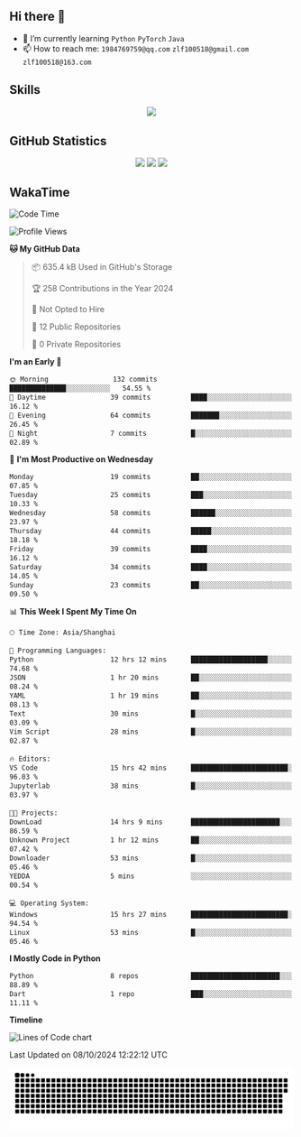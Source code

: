 ## Hi there 👋

- 🌱 I’m currently learning `Python` `PyTorch` `Java`
- 📫 How to reach me: `1984769759@qq.com` `zlf100518@gmail.com` `zlf100518@163.com`

## Skills
<div align="center"> <img src="https://skillicons.dev/icons?i=python,linux,git,github,html,css,js" /> </div>

## GitHub Statistics

<div align="center">
  <img src="https://github-readme-stats.vercel.app/api?username=mrcchenfeng&show_icons=true&theme=tokyonight" />
  <img src="https://github-readme-stats.vercel.app/api/top-langs/?username=mrcchenfeng&show_icons=true&theme=tokyonight" />
  <img src="https://github-readme-activity-graph.vercel.app/graph?username=mrcchenfeng&theme=xcode" />
</div>

## WakaTime

<!--START_SECTION:waka-->
![Code Time](http://img.shields.io/badge/Code%20Time-143%20hrs%2040%20mins-blue)

![Profile Views](http://img.shields.io/badge/Profile%20Views-0-blue)

**🐱 My GitHub Data** 

> 📦 635.4 kB Used in GitHub's Storage 
 > 
> 🏆 258 Contributions in the Year 2024
 > 
> 🚫 Not Opted to Hire
 > 
> 📜 12 Public Repositories 
 > 
> 🔑 0 Private Repositories 
 > 
**I'm an Early 🐤** 

```text
🌞 Morning                132 commits         ██████████████░░░░░░░░░░░   54.55 % 
🌆 Daytime                39 commits          ████░░░░░░░░░░░░░░░░░░░░░   16.12 % 
🌃 Evening                64 commits          ███████░░░░░░░░░░░░░░░░░░   26.45 % 
🌙 Night                  7 commits           █░░░░░░░░░░░░░░░░░░░░░░░░   02.89 % 
```
📅 **I'm Most Productive on Wednesday** 

```text
Monday                   19 commits          ██░░░░░░░░░░░░░░░░░░░░░░░   07.85 % 
Tuesday                  25 commits          ███░░░░░░░░░░░░░░░░░░░░░░   10.33 % 
Wednesday                58 commits          ██████░░░░░░░░░░░░░░░░░░░   23.97 % 
Thursday                 44 commits          █████░░░░░░░░░░░░░░░░░░░░   18.18 % 
Friday                   39 commits          ████░░░░░░░░░░░░░░░░░░░░░   16.12 % 
Saturday                 34 commits          ████░░░░░░░░░░░░░░░░░░░░░   14.05 % 
Sunday                   23 commits          ██░░░░░░░░░░░░░░░░░░░░░░░   09.50 % 
```


📊 **This Week I Spent My Time On** 

```text
🕑︎ Time Zone: Asia/Shanghai

💬 Programming Languages: 
Python                   12 hrs 12 mins      ███████████████████░░░░░░   74.68 % 
JSON                     1 hr 20 mins        ██░░░░░░░░░░░░░░░░░░░░░░░   08.24 % 
YAML                     1 hr 19 mins        ██░░░░░░░░░░░░░░░░░░░░░░░   08.13 % 
Text                     30 mins             █░░░░░░░░░░░░░░░░░░░░░░░░   03.09 % 
Vim Script               28 mins             █░░░░░░░░░░░░░░░░░░░░░░░░   02.87 % 

🔥 Editors: 
VS Code                  15 hrs 42 mins      ████████████████████████░   96.03 % 
Jupyterlab               38 mins             █░░░░░░░░░░░░░░░░░░░░░░░░   03.97 % 

🐱‍💻 Projects: 
DownLoad                 14 hrs 9 mins       ██████████████████████░░░   86.59 % 
Unknown Project          1 hr 12 mins        ██░░░░░░░░░░░░░░░░░░░░░░░   07.42 % 
Downloader               53 mins             █░░░░░░░░░░░░░░░░░░░░░░░░   05.46 % 
YEDDA                    5 mins              ░░░░░░░░░░░░░░░░░░░░░░░░░   00.54 % 

💻 Operating System: 
Windows                  15 hrs 27 mins      ████████████████████████░   94.54 % 
Linux                    53 mins             █░░░░░░░░░░░░░░░░░░░░░░░░   05.46 % 
```

**I Mostly Code in Python** 

```text
Python                   8 repos             ██████████████████████░░░   88.89 % 
Dart                     1 repo              ███░░░░░░░░░░░░░░░░░░░░░░   11.11 % 
```



**Timeline**

![Lines of Code chart](https://raw.githubusercontent.com/mrcchenfeng/mrcchenfeng/main/assets/bar_graph.png)


 Last Updated on 08/10/2024 12:22:12 UTC
<!--END_SECTION:waka-->

<div align="center"><img src="./assets/github-snake-dark.svg" /></div>

